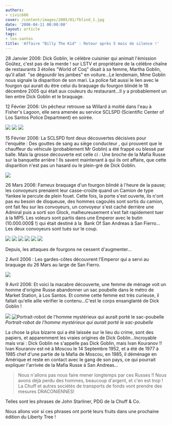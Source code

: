 ```yaml
---
authors:
- civic666
cover: /content/images/2005/01/fblind_1.jpg
date: '2006-04-11 00:00:00'
layout: article
tags:
- los-santos
title: 'Affaire "Billy The Kid" : Retour après 5 mois de silence !'
---
```



28 Janvier 2006: Dick Goblin, le célèbre cuisinier qui animait l'émission Goûtez, c'est pas de la merde ! sur LSTV et propriétaire de la célèbre chaîne de restaurants 3 étoiles "World of Coq" disait à sa femme, Martha Goblin, qu'il allait&nbsp; "se dégourdir les jambes" en voiture...Le lendemain, Mme Goblin nous signale la disparition de son mari. La police fait aussi le lien avec le fourgon qui aurait du être celui du braquage du fourgon blindé le 18 décembre 2005 qui était aux couleurs du restaurant...Il y a probablement un lien entre Dick Goblin et le braquage.

12 Février 2006: Un pêcheur retrouve sa Willard à moitié dans l'eau à Fisher's Lagoon, elle sera amenée au service SCLSPD (Scientific Center of Los Santos Police Department) en soirée.

![](/content/images/2005/01/att10.jpg)
![](/content/images/2005/01/att12.jpg)
![](/content/images/2005/01/att13.jpg)

15 Février 2006: La SCLSPD font deux découvertes décisives pour l'enquête : Des gouttes de sang au siège conducteur , qui prouvent que le chauffeur du véhicule (probablement Mr Goblin) a été frappé ou blessé par balle. Mais la grosse découverte est celle ci : Une broche de la Mafia Russe sur la banquette arrière ! Ils savent maintenant à qui ils ont affaire, que cette disparition n'est pas un hasard ou le plein-gré de Dick Goblin.

![](/content/images/2005/01/att14.jpg)

26 Mars 2006: Fameux braquage d'un fourgon blindé à l'heure de la pause; les convoyeurs prenaient leur casse-croûte quand un Camion de type Yankee le percute de plein fouet. Cette fois, la porte s'est ouverte, ils n'ont pas eu besoin de disqueuse, des hommes cagoulés sont sortis du camion, ont fait feu sur les convoyeurs, un convoyeur s'est caché derrière une Admiral puis a sorti son Glock, malheureusement s'est fait rapidement tuer à la MP5. Les voleurs sont partis dans une Emperor avec le butin (10.000.000$ !) qui était destiné à la&nbsp; Bank Of San Andreas à San Fierro... Les deux convoyeurs sont tués sur le coup.

![](/content/images/2005/01/att3.jpg)
![](/content/images/2005/01/att4.jpg)
![](/content/images/2005/01/att5.jpg)
![](/content/images/2005/01/att6.jpg)
![](/content/images/2005/01/att7.jpg)
![](/content/images/2005/01/att8.jpg)

Depuis, les attaques de fourgons ne cessent d'augmenter...

2 Avril 2006 : Les gardes-côtes découvrent l'Emperor qui a servi au braquage du 26 Mars au large de San Fierro.

![](/content/images/2005/01/att9.jpg)

9 Avril 2006: Et voici la macabre découverte, une femme de ménage voit un homme d'origine Russe abandonner un sac poubelle dans le métro de Market Station, à Los Santos. Et comme cette femme est très curieuse, il fallait qu'elle aille vérifier le contenu...C'est le corps ensanglanté de Dick Goblin !

![](/content/images/2005/01/att1.jpg)
![Portrait-robot de l'homme mystérieux qui aurait porté le sac-poubelle](/content/images/2005/01/att15.jpg)
_Portrait-robot de l'homme mystérieux qui aurait porté le sac-poubelle_

La chose la plus bizarre qui a été laissée sur le lieu du crime, sont des papiers, et apparemment les vraies origines de Dick Goblin...Incroyable mais vrai : Dick Goblin ne s'appelle pas Dick Goblin, mais Ivan Kouranov !! Ivan Kouranov est né à Moscou le 14 Septembre 1952, et a été de 1977 à 1985 chef d'une partie de la Mafia de Moscou, en 1985, il déménage en Amérique et reste en contact avec le gang de son pays, ce qui pourrait expliquer l'arrivée de la Mafia Russe à San Andreas...

> Nous n'allons pas nous faire mener longtemps par ces Russes !! Nous avons déjà perdu des hommes, beaucoup d'argent, et c'en est trop ! La Chuff et autres sociétés de transports de fonds vont prendre des mesures DRACONIENNES!

Telles sont les phrases de John Starliner, PDG de la Chuff & Co.

Nous allons voir si ces phrases ont porté leurs fruits dans une prochaine édition du Liberty Tree !
